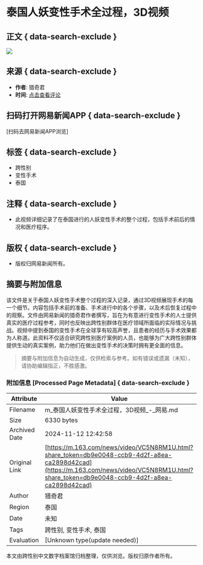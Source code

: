 # 泰国人妖变性手术全过程，3D视频

## 正文 { data-search-exclude }


![](http://vimg2.ws.126.net/image/snapshot/2016/12/0/P/VC767BK0P.jpg)

## 来源 { data-search-exclude }
- **作者**: 猎奇君
- **时间**: [点击查看评论](https://www.163.com/news/article/CB03RLIE0001899O.html)

## 扫码打开网易新闻APP { data-search-exclude }
[扫码去网易新闻APP浏览] 

## 标签 { data-search-exclude }
- 跨性别
- 变性手术
- 泰国

## 注释 { data-search-exclude }
- 此视频详细记录了在泰国进行的人妖变性手术的整个过程，包括手术前后的情况和医疗程序。

## 版权 { data-search-exclude }
- 版权归网易新闻所有。
<!-- tcd_original_link https://m.163.com/news/video/VC5N8RM1U.html?share_token=db9e0048-ccb9-4d2f-a8ea-ca2898d42cad -->
## 摘要与附加信息

<!-- tcd_abstract -->
该文件是关于泰国人妖变性手术整个过程的深入记录，通过3D视频展现手术的每一个细节。内容包括手术前的准备、手术进行中的各个步骤，以及术后恢复过程中的观察。文件由网易新闻的猎奇君作者撰写，旨在为有意进行变性手术的人士提供真实的医疗过程参考，同时也反映出跨性别群体在医疗领域所面临的实际情况与挑战。视频中提到泰国的变性手术在全球享有较高声誉，且患者的经历与手术效果都为人称道。此资料不仅适合研究跨性别医疗案例的人员，也能够为广大跨性别群体提供生动的真实案例，助力他们在做出变性手术的决策时拥有更全面的信息。
<!-- tcd_abstract_end -->

> 摘要与附加信息为自动生成，仅供检索与参考。如有错误或遗漏（未知），请协助编辑指正，不胜感激。

### 附加信息 [Processed Page Metadata] { data-search-exclude }

| Attribute       | Value                                  |
|-----------------|----------------------------------------|
| Filename        | m_泰国人妖变性手术全过程，3D视频_-_网易.md                             |
| Size            | 6330 bytes                           |
| Archived Date   | 2024-11-12 12:42:58                             |
| Original Link   | [https://m.163.com/news/video/VC5N8RM1U.html?share_token=db9e0048-ccb9-4d2f-a8ea-ca2898d42cad](https://m.163.com/news/video/VC5N8RM1U.html?share_token=db9e0048-ccb9-4d2f-a8ea-ca2898d42cad)                       |
| Author          | 猎奇君                               |
| Region          | 泰国                               |
| Date            | 未知                                 |
| Tags            | 跨性别, 变性手术, 泰国                                 |
| Evaluation            | [Unknown type(update needed)]                                 |
<!-- tcd_table_end -->

本文由跨性别中文数字档案馆归档整理，仅供浏览。版权归原作者所有。
